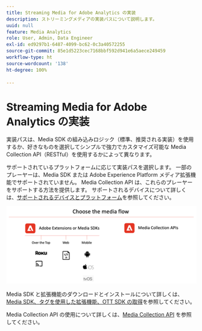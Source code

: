 ```yaml
---
title: Streaming Media for Adobe Analytics の実装
description: ストリーミングメディアの実装パスについて説明します。
uuid: null
feature: Media Analytics
role: User, Admin, Data Engineer
exl-id: ed9297b1-6487-4099-bc62-0c3a40572255
source-git-commit: 85e1d5223cec7168bbf592d941e6a5aece249459
workflow-type: ht
source-wordcount: '138'
ht-degree: 100%

---
```


# Streaming Media for Adobe Analytics の実装

実装パスは、Media SDK の組み込みロジック（標準、推奨される実装）を使用するか、好きなものを選択してシンプルで強力でカスタマイズ可能な Media Collection API（RESTful）を使用するかによって異なります。

サポートされているプラットフォームに応じて実装パスを選択します。 一部のプレーヤーは、Media SDK または Adobe Experience Platform メディア拡張機能でサポートされていません。 Media Collection API は、これらのプレーヤーをサポートする方法を提供します。 サポートされるデバイスについて詳しくは、[サポートされるデバイスとプラットフォーム](/help/getting-started/supported-devices.md)を参照してください。

![メディアフロー](media-sdk/assets/choose-media-flow2.png)

Media SDK と拡張機能のダウンロードとインストールについて詳しくは、[Media SDK、タグを使用した拡張機能、OTT SDK の取得](/help/getting-started/download-sdks.md)を参照してください。

Media Collection API の使用について詳しくは、[Media Collection API](media-collection-api/mc-api-overview.md) を参照してください。
